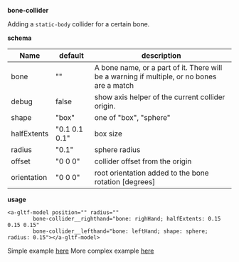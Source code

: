 **bone-collider**

Adding a `static-body` collider for a certain bone.

**schema**

| **Name**    | **default**  | **description** |
|-------------|--------------|-----------------|
| bone        | ""           | A bone name, or a part of it. There will be a warning if multiple, or no bones are a match |
| debug       | false        | show axis helper of the current collider origin. |
| shape       | "box"        | one of "box", "sphere" |
| halfExtents | "0.1 0.1 0.1"| box size               |
| radius      | "0.1"        | sphere radius          | 
| offset      | "0 0 0"      | collider offset from the origin|
| orientation | "0 0 0"      | root orientation added to the bone rotation [degrees]|


**usage**

    <a-gltf-model position="" radius="" 
            bone-collider__righthand="bone: righHand; halfExtents: 0.15 0.15 0.15"
            bone-collider__lefthand="bone: leftHand; shape: sphere; radius: 0.15"></a-gltf-model>

Simple example [here](https://gftruj.github.io/webzamples/aframe/physics/animated_models.html)
More complex example [here](https://gftruj.github.io/webzamples/aframe/physics/bone_collider.html)
